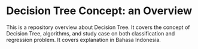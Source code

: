 # Decision Tree Concept: an Overview

This is a repository overview about Decision Tree. It covers the concept of Decision Tree, algorithms, and study case on both classification and regression problem. It covers explanation in Bahasa Indonesia.
